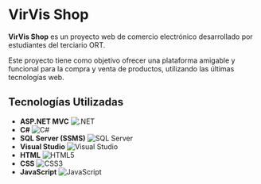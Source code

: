 # VirVis Shop

**VirVis Shop** es un proyecto web de comercio electrónico desarrollado por estudiantes del terciario ORT.

Este proyecto tiene como objetivo ofrecer una plataforma amigable y funcional para la compra y venta de productos, utilizando las últimas tecnologías web.

## Tecnologías Utilizadas

- **ASP.NET MVC** ![.NET](https://img.shields.io/badge/.NET-512BD4?style=flat&logo=.net&logoColor=white)
- **C#** ![C#](https://img.shields.io/badge/C%23-239120?style=flat&logo=csharp&logoColor=white)
- **SQL Server (SSMS)** ![SQL Server](https://img.shields.io/badge/SQL%20Server-CC2927?style=flat&logo=microsoftsqlserver&logoColor=white)
- **Visual Studio** ![Visual Studio](https://img.shields.io/badge/Visual%20Studio-5C2D91?style=flat&logo=visualstudio&logoColor=white)
- **HTML** ![HTML5](https://img.shields.io/badge/HTML5-E34F26?style=flat&logo=html5&logoColor=white)
- **CSS** ![CSS3](https://img.shields.io/badge/CSS3-1572B6?style=flat&logo=css3&logoColor=white)
- **JavaScript** ![JavaScript](https://img.shields.io/badge/JavaScript-F7DF1E?style=flat&logo=javascript&logoColor=black)
